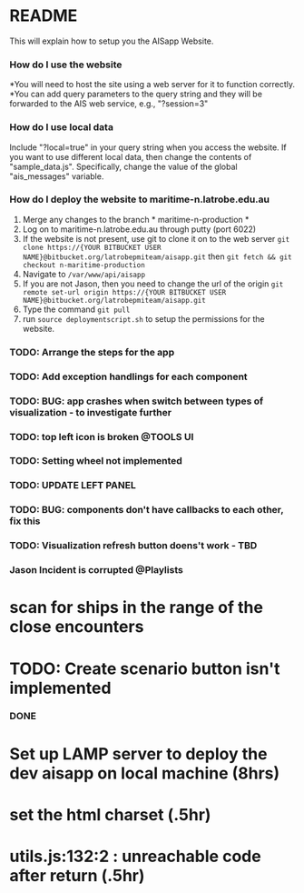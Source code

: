 # README #

This will explain how to setup you the AISapp Website.

### How do I use the website ###

*You will need to host the site using a web server for it to function correctly.
*You can add query parameters to the query string and they will be forwarded to the AIS web service, e.g., "?session=3"

### How do I use local data ###

Include "?local=true" in your query string when you access the website.
If you want to use different local data, then change the contents of "sample_data.js". Specifically, change the value of the global "ais_messages" variable.

### How do I deploy the website to maritime-n.latrobe.edu.au ###


1. Merge any changes to the branch * maritime-n-production *
1. Log on to maritime-n.latrobe.edu.au through putty (port 6022)
1. If the website is not present, use git to clone it on to the web server ```git clone https://{YOUR BITBUCKET USER NAME}@bitbucket.org/latrobepmiteam/aisapp.git``` then ```git fetch && git checkout n-maritime-production```
1. Navigate to ```/var/www/api/aisapp```
1. If you are not Jason, then you need to change the url of the origin ```git remote set-url origin https://{YOUR BITBUCKET USER NAME}@bitbucket.org/latrobepmiteam/aisapp.git```
1. Type the command ```git pull```
1. run ```source deploymentscript.sh``` to setup the permissions for the website.


### TODO: Arrange the steps for the app ###
### TODO: Add exception handlings for each component ### 
### TODO: BUG: app crashes when switch between types of visualization - to investigate further ###
### TODO: top left icon is broken @TOOLS UI ###
### TODO: Setting wheel not implemented ###
### TODO: UPDATE LEFT PANEL <OUTDATED> ###
### TODO: BUG: components don't have callbacks to each other, fix this ###
### TODO: Visualization refresh button doens't work - TBD ###
### Jason Incident is corrupted @Playlists ### 
# scan for ships in the range of the close encounters
# TODO: Create scenario button isn't implemented

### DONE ###
# Set up LAMP server to deploy the dev aisapp on local machine (8hrs)
# set the html charset (.5hr)
# utils.js:132:2 : unreachable code after return (.5hr)

